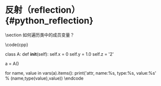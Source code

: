 反射（reflection）{#python_reflection}
====================================

\section 如何遍历类中的成员变量？

\code{cpp}

class A:
    def __init__(self):
        self.x = 0
        self.y = 1.0
        self.z = '2'
        
a = A()

for name, value in vars(a).items():
    print('attr, name:%s, type:%s, value:%s' % (name,type(value),value))
\endcode